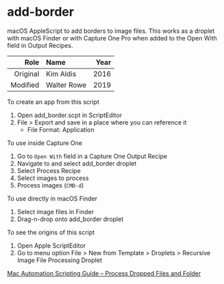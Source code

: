 # add-border

macOS AppleScript to add borders to image files. This works as a droplet with macOS Finder or with Capture One Pro when added to the Open With field in Output Recipes.

| Role | Name | Year |
| ---: | :--- | ---: |
| Original | Kim Aldis | 2016 |
| Modified | Walter Rowe | 2019 |

To create an app from this script
1. Open add_border.scpt in ScriptEditor
2. File > Export and save in a place where you can reference it
	* File Format: Application

To use inside Capture One
1. Go to `Open With` field in a Capture One Output Recipe
2. Navigate to and select add_border droplet
3. Select Process Recipe
4. Select images to process
5. Process images (`CMD-d`)

To use directly in macOS Finder
1. Select image files in Finder
2. Drag-n-drop onto add_border droplet
  
To see the origins of this script
1. Open Apple ScriptEditor
2. Go to menu option File > New from Template > Droplets > Recursive Image File Processing Droplet

[Mac Automation Scripting Guide – Process Dropped Files and Folder](https://developer.apple.com/library/content/documentation/LanguagesUtilities/Conceptual/MacAutomationScriptingGuide/ProcessDroppedFilesandFolders.html)
